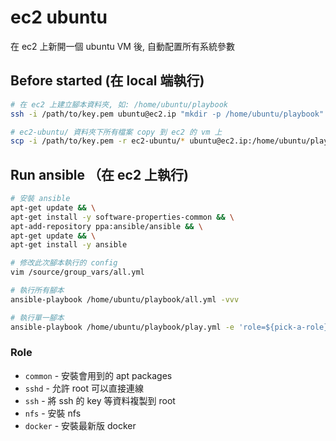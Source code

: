 # ec2 ubuntu

在 ec2 上新開一個 ubuntu VM 後, 自動配置所有系統參數

## Before started (在 local 端執行)

```sh
# 在 ec2 上建立腳本資料夾, 如: /home/ubuntu/playbook
ssh -i /path/to/key.pem ubuntu@ec2.ip "mkdir -p /home/ubuntu/playbook"

# ec2-ubuntu/ 資料夾下所有檔案 copy 到 ec2 的 vm 上
scp -i /path/to/key.pem -r ec2-ubuntu/* ubuntu@ec2.ip:/home/ubuntu/playbook
```

## Run ansible （在 ec2 上執行)

```sh
# 安裝 ansible
apt-get update && \
apt-get install -y software-properties-common && \
apt-add-repository ppa:ansible/ansible && \
apt-get update && \
apt-get install -y ansible

# 修改此次腳本執行的 config
vim /source/group_vars/all.yml

# 執行所有腳本
ansible-playbook /home/ubuntu/playbook/all.yml -vvv

# 執行單一腳本
ansible-playbook /home/ubuntu/playbook/play.yml -e 'role=${pick-a-role}' -vvv
```

### Role

- `common` - 安裝會用到的 apt packages
- `sshd` - 允許 root 可以直接連線
- `ssh` - 將 ssh 的 key 等資料複製到 root
- `nfs` - 安裝 nfs
- `docker` - 安裝最新版 docker
